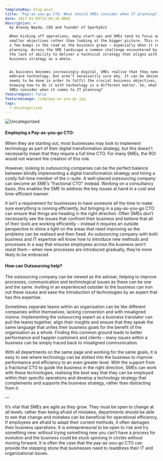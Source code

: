 ```yaml
---
templateKey: blog-post
title: 'Pay-as-you-go CTO: What should SMEs consider when IT planning?'
date: 2017-01-04T15:04:10.000Z
description: >-
  by Alexey Nayda, CEO and founder of Sparkybit

  When kicking off operations, many start-ups and SMEs tend to focus on the
  smaller objectives rather than looking at the bigger picture. This results in
  a few bumps in the road as the business grows – especially when it comes to IT
  planning. Across the SME landscape a common challenge encountered by many is
  the lack of ability to deliver a technical strategy that aligns with the
  business strategy as a whole.


  As business becomes increasingly digital, SMEs realise that they need to
  embrace technology, but aren’t necessarily sure why. It can be obvious what
  needs to be done in order to fulfil the crucial business objectives, but
  knowing how to do it with technology is a different matter. So, what should
  SMEs consider when it comes to IT planning?
featuredpost: false
featuredimage: /img/pay-as-you-go.jpg
tags:
  - Uncategorized
---
```

![Uncategorized](/img/greeter.jpg)

<!--StartFragment-->

#### Employing a Pay-as-you-go CTO:

When they are starting out, most businesses may look to implement technology as part of their digital transformation strategy, but this doesn’t necessarily mean that they require a full time CTO. For many SMEs, the ROI would not warrant the creation of this role.

However, looking to outsourcing companies can be the perfect balance between blindly implementing a digital transformation strategy and hiring a costly full-time member of the c-suite. A well-placed outsourcing company can become an SME’s “fractional CTO” instead. Working on a consultancy basis, this enables the SME to address the key issues at hand in a cost and time-efficient manner.

It isn’t a requirement for businesses to have someone all the time to make sure everything is running efficiently, but bringing in a pay-as-you-go CTO can ensure that things are heading in the right direction. Often SMEs don’t necessarily see the issues that confront their business and believe that all of their tools are working efficiently – instead it requires an outside perspective to shine a light on the areas that need improving so the problems can be realised and then fixed. An outsourcing company with both business and IT expertise will know how to introduce new methods and processes in a way that ensures employees across the business won’t resist them – when new processes are introduced gradually, they’re more likely to be embraced.

#### How can Outsourcing help?

The outsourcing company can be viewed as the adviser, helping to improve processes, communication and technological issues as these can be one and the same. Inviting in an experienced outsider to the business can iron out these issues and ease the introduction of technologies by an expert that has this expertise.

Sometimes separate teams within an organisation can be like different companies within themselves, lacking connection and with misaligned visions. Implementing the outsourcing expert as a business translator can pull the teams together, align their insights and ensure that they speak the same language that unites their business goals for the benefit of the organisation as a whole. Finding this common ground leads to better performance and happier customers and clients – many issues within a business can be simply traced back to misaligned communication.

With all departments on the same page and working for the same goals, it is easy to see where technology can be slotted into the business to improve performance and efficiency to an even greater level. With the support from a fractional CTO to guide the business in the right direction, SMEs can work with these technologies, realising the best way that they can be employed within their specific operations and develop a technology strategy that complements and supports the business strategy, rather than distracting from it.

—

It’s vital that SMEs are agile as they grow. They must be open to change at all levels: rather than being afraid of mistakes, departments should be able to see that change and mistakes can be beneficial for operational efficiency. If employees are afraid to adapt their current methods, it often damages their business operations. It is entrepreneurial to be open to risk and try something new: without trying something new you can’t have a process for evolution and the business could be stuck spinning in circles without moving forward. It is often the case that the pay-as-you-go CTO can provide the stepping stone that businesses need to readdress their IT and organizational issues.

<!--EndFragment-->
